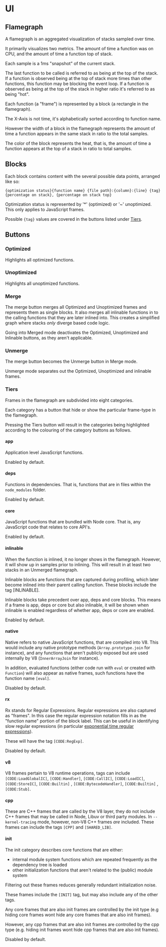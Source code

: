 # UI

## Flamegraph

A flamegraph is an aggregated visualization of stacks sampled over time.

It primarily visualizes two metrics. The amount of time a function 
was on CPU, and the amount of time a function top of stack. 

Each sample is a 1ms "snapshot" of the current stack. 

The last function to be called is referred to as being at the top of the stack.
If a function is observed being at the top of stack more times than other functions,
this function may be blocking the event loop. If a function is observed 
as being at the top of the stack in higher ratio it's referred to as being "hot".

Each function (a "frame") is represented by a block (a rectangle in the flamegraph).

The X-Axis is not time, it's alphabetically sorted according to function name.

However the width of a block in the flamegraph represents the amount of time a
function appears in the same stack in ratio to the total samples.

The color of the block represents the heat, that is, the amount of time a function
appears at the top of a stack in ratio to total samples. 

## Blocks

Each block contains content with the several possible data points, arranged
like so: 

`{optimization status}{function name} {file path}:{column}:{line} {tag} {percentage on stack}, {percentage on stack top}`

Optimization status is represented by '*' (optimized) or '~' unoptimized.
This only applies to JavaScript frames. 

Possible `{tag}` values are covered in the buttons listed under [Tiers](#tiers). 

## Buttons

### Optimized

Highlights all optimized functions.

### Unoptimized

Highlights all unoptimized functions.

### Merge

The merge button merges all Optimized and Unoptimized frames
and represents them as single blocks. It also merges all inlinable
functions in to the calling functions that they are later inlined 
into. This creates a simplified graph where stacks *only* diverge 
based code logic.

Going into Merged mode deactivates the Optimized, Unoptimized and Inlinable 
buttons, as they aren't applicable. 

### Unmerge

The merge button becomes the Unmerge button in Merge mode. 

Unmerge mode separates out the Optimized, Unoptimized and inlinable 
frames.

### Tiers

Frames in the flamegraph are subdivided into eight categories.

Each category has a button that hide or show the particular frame-type 
in the flamegraph.

Pressing the Tiers button will result in the categories being highlighted
according to the colouring of the category buttons as follows.

#### app

Application level JavaScript functions.

Enabled by default.

#### deps

Functions in dependencies. That is, functions that are in files within the `node_modules` folder.

Enabled by default.

#### core

JavaScript functions that are bundled with Node core. That is, any JavaScript code that
relates to core API's.

Enabled by default.

#### inlinable

When the function is inlined, it no longer shows in the flamegraph. However, 
it will show up in samples prior to inlining. This will result in at least two stacks 
in an Unmerged flamegraph.

Inlinable blocks are functions that are captured during profiling, which later become inlined 
into their parent calling function. These blocks include the tag [INLINABLE].

Inlinable blocks take precedent over app, deps and core blocks. This means if a 
frame is app, deps or core but also inlinable, it will be shown when inlinable is 
enabled regardless of whether app, deps or core are enabled.

Enabled by default.

#### native

Native refers to native JavaScript functions, that are compiled into V8.
This would include any native prototype methods (`Array.prototype.join` for instance),
and any functions that aren't publicly exposed but are used internally by V8
(`InnerArrayJoin` for instance).

In addition, evaluated functions (either code run with `eval` or created with `Function`) 
will also appear as native frames, such functions have the function name `[eval]`. 

Disabled by default.

#### rx

Rx stands for Regular Expressions. Regular expressions are also captured as "frames". 
In this case the regular expression notation fills in as the "function name" portion 
of the block label. This can be useful in identifying slow regular expressions 
(in particular [exponential time regular expressions](https://perlgeek.de/blog-en.cgi/perl-tips/in-search-of-an-exponetial-regexp.html)). 

These will have the tag `[CODE:RegExp]`.

Disabled by default.

#### v8

V8 frames pertain to V8 runtime operations, tags can include `[CODE:LoadGlobalIC]`, 
`[CODE:Handler]`, `[CODE:CallIC]`, `[CODE:LoadIC]`, `[CODE:StoreIC]`, `[CODE:Builtin]` , 
`[CODE:BytecodeHandler]`, `[CODE:Builtin]` , `[CODE:Stub]`.

#### cpp

These are C++ frames that are called by the V8 layer, they do not include C++ frames 
that may be called in Node, Libuv or third party modules. In `--kernel-tracing` mode,
however, non-V8 C++ frames *are* included. These frames can include the tags 
`[CPP]` and `[SHARED_LIB]`.

#### init

The init category describes core functions that are either:

* internal module system functions which are repeated frequently 
as the dependency tree is loaded
* other initialization functions that aren't related to the (public) module system

Filtering out these frames reduces generally redundant initialization 
noise.

These frames include the `[INIT]` tag, but may also include any of the other tags.

Any core frames that are also init frames are controlled by the init type 
(e.g hiding core frames wont hide any core frames that are also init frames).

However, any cpp frames that are also init frames are controlled by the cpp 
type (e.g. hiding init frames wont hide cpp frames that are also init frames). 

Disabled by default.
